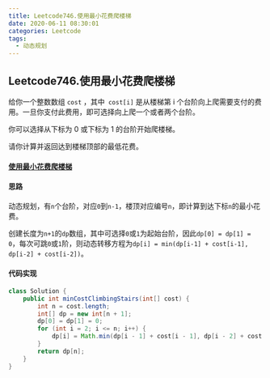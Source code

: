 ```yaml
---
title: Leetcode746.使用最小花费爬楼梯
date: 2020-06-11 08:30:01
categories: Leetcode
tags:
  - 动态规划
---
```


##  Leetcode746.使用最小花费爬楼梯

给你一个整数数组 `cost` ，其中` cost[i]` 是从楼梯第 i 个台阶向上爬需要支付的费用。一旦你支付此费用，即可选择向上爬一个或者两个台阶。

你可以选择从下标为 0 或下标为 1 的台阶开始爬楼梯。

请你计算并返回达到楼梯顶部的最低花费。

#### [使用最小花费爬楼梯](https://leetcode.cn/problems/min-cost-climbing-stairs/)

<!--more-->

#### 思路

动态规划，有`n`个台阶，对应`0`到`n-1`，楼顶对应编号`n`，即计算到达下标`n`的最小花费。

创建长度为`n+1`的`dp`数组，其中可选择`0`或`1`为起始台阶，因此`dp[0] = dp[1] = 0`，每次可跳`0`或`1`阶，则动态转移方程为`dp[i] = min(dp[i-1] + cost[i-1], dp[i-2] + cost[i-2])`。



#### 代码实现

```java
class Solution {
    public int minCostClimbingStairs(int[] cost) {
        int n = cost.length;
        int[] dp = new int[n + 1];
        dp[0] = dp[1] = 0;
        for (int i = 2; i <= n; i++) {
            dp[i] = Math.min(dp[i - 1] + cost[i - 1], dp[i - 2] + cost[i - 2]);
        }
        return dp[n];
    }
}
```

